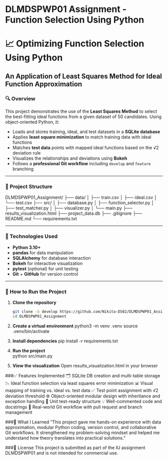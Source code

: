 # DLMDSPWP01 Assignment - Function Selection Using Python

# 📈 Optimizing Function Selection Using Python  
## An Application of Least Squares Method for Ideal Function Approximation

### 🔍 Overview

This project demonstrates the use of the **Least Squares Method** to select the best-fitting ideal functions from a given dataset of 50 candidates. Using object-oriented Python, it:

- Loads and stores training, ideal, and test datasets in a **SQLite database**
- Applies **least square minimization** to match training data with ideal functions
- Matches **test data** points with mapped ideal functions based on the √2 deviation rule
- Visualizes the relationships and deviations using **Bokeh**
- Follows a **professional Git workflow** including `develop` and `feature` branching

---

### 📁 Project Structure

DLMDSPWP01_Assignment/
├── data/
│ ├── train.csv
│ ├── ideal.csv
│ └── test.csv
├── src/
│ ├── database.py
│ ├── function_selector.py
│ ├── test_matcher.py
│ ├── visualizer.py
│ └── main.py
├── results_visualization.html
├── project_data.db
├── .gitignore
├── README.md
└── requirements.txt


---

### 📌 Technologies Used

- **Python 3.10+**
- **pandas** for data manipulation
- **SQLAlchemy** for database interaction
- **Bokeh** for interactive visualization
- **pytest** (optional) for unit testing
- **Git** + **GitHub** for version control

---

### 🔧 How to Run the Project

1. **Clone the repository**
   ```bash
   git clone -b develop https://github.com/Nikita-DS02/DLMDSPWP01_Assignment.git
   cd DLMDSPWP01_Assignment

2. **Create a virtual environment**
    python3 -m venv .venv
    source .venv/bin/activate

3. **Install dependencies**
    pip install -r requirements.txt

4. **Run the project**  
    python src/main.py

5. **View the visualization**
    Open results_visualization.html in your browser


###✅ Features Implemented
🗂️ SQLite DB creation and multi-table storage
📉 Ideal function selection via least squares error minimization
📊 Visual mapping of training vs. ideal vs. test data
✅ Test point assignment with √2 deviation threshold
⚙️ Object-oriented modular design with inheritance and exception handling
🧪 Unit test-ready structure
💡 Well-commented code and docstrings
🔁 Real-world Git workflow with pull request and branch management

###🧠 What I Learned
“This project gave me hands-on experience with data approximation, modular Python coding, version control, and collaborative Git workflows. It strengthened my problem-solving mindset and helped me understand how theory translates into practical solutions.”

###📜 License
This project is submitted as part of the IU assignment DLMDSPWP01 and is not intended for commercial use.